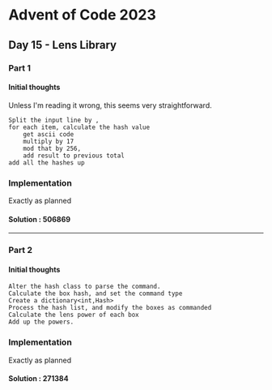 ﻿# Advent of Code 2023
## Day 15 - Lens Library

### Part 1
#### Initial thoughts
Unless I'm reading it wrong, this seems very straightforward.

	Split the input line by ,
	for each item, calculate the hash value
		get ascii code
		multiply by 17
		mod that by 256,
		add result to previous total
	add all the hashes up

### Implementation
Exactly as planned

#### Solution : 506869
---
### Part 2
#### Initial thoughts

	Alter the hash class to parse the command.
	Calculate the box hash, and set the command type
	Create a dictionary<int,Hash>
	Process the hash list, and modify the boxes as commanded
	Calculate the lens power of each box
	Add up the powers.

### Implementation
Exactly as planned


#### Solution : 271384
